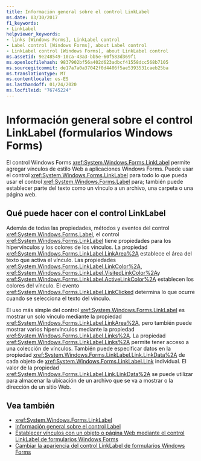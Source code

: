 ```yaml
---
title: Información general sobre el control LinkLabel
ms.date: 03/30/2017
f1_keywords:
- LinkLabel
helpviewer_keywords:
- links [Windows Forms], LinkLabel control
- Label control [Windows Forms], about Label control
- LinkLabel control [Windows Forms], about LinkLabel control
ms.assetid: 9e248549-10ca-43a3-bb5e-60f583d369f1
ms.openlocfilehash: 9837902bf56a402d623adbcf41558dcc568b7105
ms.sourcegitcommit: de17a7a0a37042f0d4406f5ae5393531caeb25ba
ms.translationtype: MT
ms.contentlocale: es-ES
ms.lasthandoff: 01/24/2020
ms.locfileid: "76745224"
---
```

# <a name="linklabel-control-overview-windows-forms"></a>Información general sobre el control LinkLabel (formularios Windows Forms)
El control Windows Forms <xref:System.Windows.Forms.LinkLabel> permite agregar vínculos de estilo Web a aplicaciones Windows Forms. Puede usar el control <xref:System.Windows.Forms.LinkLabel> para todo lo que pueda usar el control <xref:System.Windows.Forms.Label> para; también puede establecer parte del texto como un vínculo a un archivo, una carpeta o una página web.  
  
## <a name="what-you-can-do-with-the-linklabel-control"></a>Qué puede hacer con el control LinkLabel  
 Además de todas las propiedades, métodos y eventos del control <xref:System.Windows.Forms.Label>, el control <xref:System.Windows.Forms.LinkLabel> tiene propiedades para los hipervínculos y los colores de los vínculos. La propiedad <xref:System.Windows.Forms.LinkLabel.LinkArea%2A> establece el área del texto que activa el vínculo. Las propiedades <xref:System.Windows.Forms.LinkLabel.LinkColor%2A>, <xref:System.Windows.Forms.LinkLabel.VisitedLinkColor%2A>y <xref:System.Windows.Forms.LinkLabel.ActiveLinkColor%2A> establecen los colores del vínculo. El evento <xref:System.Windows.Forms.LinkLabel.LinkClicked> determina lo que ocurre cuando se selecciona el texto del vínculo.  
  
 El uso más simple del control <xref:System.Windows.Forms.LinkLabel> es mostrar un solo vínculo mediante la propiedad <xref:System.Windows.Forms.LinkLabel.LinkArea%2A>, pero también puede mostrar varios hipervínculos mediante la propiedad <xref:System.Windows.Forms.LinkLabel.Links%2A>. La propiedad <xref:System.Windows.Forms.LinkLabel.Links%2A> permite tener acceso a una colección de vínculos. También puede especificar datos en la propiedad <xref:System.Windows.Forms.LinkLabel.Link.LinkData%2A> de cada objeto de <xref:System.Windows.Forms.LinkLabel.Link> individual. El valor de la propiedad <xref:System.Windows.Forms.LinkLabel.Link.LinkData%2A> se puede utilizar para almacenar la ubicación de un archivo que se va a mostrar o la dirección de un sitio Web.  
  
## <a name="see-also"></a>Vea también

- <xref:System.Windows.Forms.LinkLabel>
- [Información general sobre el control Label](label-control-overview-windows-forms.md)
- [Establecer vínculos con un objeto o página Web mediante el control LinkLabel de formularios Windows Forms](link-to-an-object-or-web-page-with-wf-linklabel-control.md)
- [Cambiar la apariencia del control LinkLabel de formularios Windows Forms](how-to-change-the-appearance-of-the-windows-forms-linklabel-control.md)
